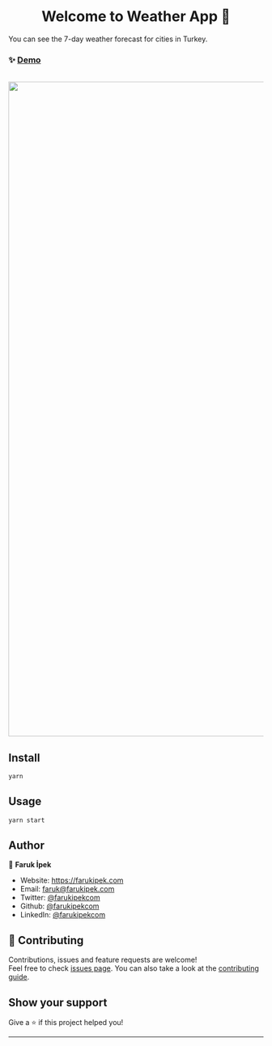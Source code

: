 <h1 align="center">Welcome to Weather App 👋</h1>

You can see the 7-day weather forecast for cities in Turkey.

### ✨ [Demo](https://weather-app-farukipekcom.vercel.app/)

  </br>
<a href='https://weather-app-farukipekcom.vercel.app/' target='_blank'>
  <img src='https://user-images.githubusercontent.com/7412645/130663459-9f666539-0c8f-47b3-bdce-894762583e7c.png' width="1295" />
</a>

## Install

```sh
yarn
```

## Usage

```sh
yarn start
```

## Author

👤 **Faruk İpek**

- Website: https://farukipek.com
- Email: faruk@farukipek.com
- Twitter: [@farukipekcom](https://twitter.com/farukipekcom)
- Github: [@farukipekcom](https://github.com/farukipekcom)
- LinkedIn: [@farukipekcom](https://linkedin.com/in/farukipekcom)

## 🤝 Contributing

Contributions, issues and feature requests are welcome!<br />Feel free to check [issues page](https://github.com/farukipekcom/weather-app/issues). You can also take a look at the [contributing guide](https://github.com/farukipekcom/weather-app/issues).

## Show your support

Give a ⭐️ if this project helped you!

---
